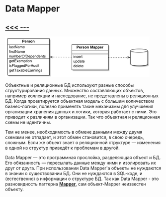 # Data Mapper

## [<<< ---](../sourcedata.md)

![image.gif](datamapper/image.gif)

Объектные и реляционные БД используют разные способы структурирования данных. Множество составляющих объектов, например коллекции и наследование, не представлены в реляционных БД. Когда проектируется объектная модель с большим количеством бизнес-логики, полезно применять такие механизмы для улучшения организации хранения данных и логики, которая работает c ними. Это приводит к различиям в организации. Так что объектная и реляционная схемы не идентичны.

Тем не менее, необходимость в обмене данными между двумя схемами не отпадает, и этот обмен становится, в свою очередь, сложным. Если же объект знает о реляционной структуре — изменения в одной из структур приведёт к проблемам в другой.

Data Mapper — это программная прослойка, разделяющая объект и БД. Его обязанность — пересылать данные между ними и изолировать их друг от друга. При использовании Data Mapper'а объекты не нуждаются в знании о существовании БД. Они не нуждаются в SQL-коде, и (естественно) в информации о структуре БД. Так как Data Mapper - это разновидность паттерна  [**Mapper**](../basic/mapper.md), сам объект-Mapper неизвестен объекту.
